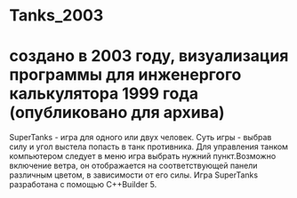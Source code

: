 # Tanks_2003
# создано в 2003 году, визуализация программы для инженергого калькулятора 1999 года (опубликовано для архива)
SuperTanks - игра для одного или двух человек. Суть игры - выбрав силу и угол выcтела попасть в танк противника. Для управления танком компьютером следует в меню игра выбрать нужний пункт.Возможно включение ветра, он отображается на соответствующей панели различным цветом, в зависимости от его силы.
Игра SuperTanks разработана с помощью C++Builder 5.
